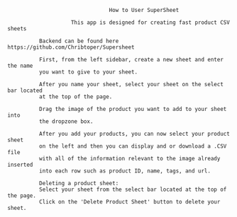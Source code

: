                                     How to User SuperSheet

                        This app is designed for creating fast product CSV sheets

              Backend can be found here https://github.com/Chribtoper/Supersheet
            
              First, from the left sidebar, create a new sheet and enter the name
              you want to give to your sheet.

              After you name your sheet, select your sheet on the select bar located
              at the top of the page.

              Drag the image of the product you want to add to your sheet into
              the dropzone box.

              After you add your products, you can now select your product sheet
              on the left and then you can display and or download a .CSV file
              with all of the information relevant to the image already inserted
              into each row such as product ID, name, tags, and url.

              Deleting a product sheet:
              Select your sheet from the select bar located at the top of the page.
              Click on the 'Delete Product Sheet' button to delete your sheet.
            

